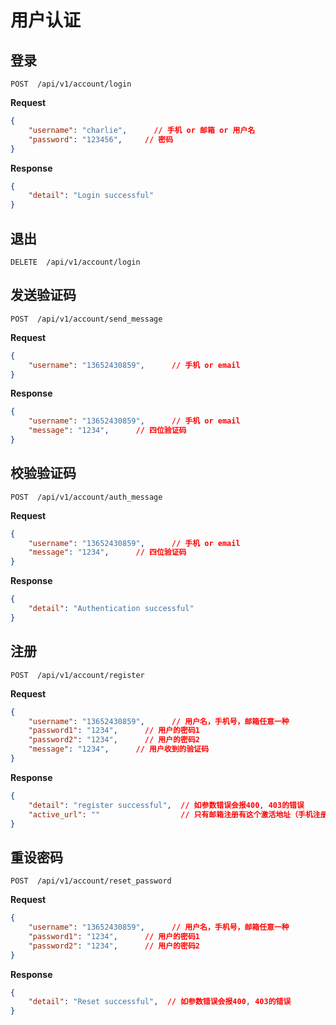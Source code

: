 # 用户认证

## 登录

    POST  /api/v1/account/login

**Request**
```json
{
    "username": "charlie",      // 手机 or 邮箱 or 用户名
    "password": "123456",     // 密码
}
```

**Response**
```json
{
    "detail": "Login successful"
}
```

## 退出

    DELETE  /api/v1/account/login

## 发送验证码

    POST  /api/v1/account/send_message

**Request**
```json
{
    "username": "13652430859",      // 手机 or email
}
```

**Response**
```json
{
    "username": "13652430859",      // 手机 or email
    "message": "1234",      // 四位验证码
}
```

## 校验验证码

    POST  /api/v1/account/auth_message

**Request**
```json
{
    "username": "13652430859",      // 手机 or email
    "message": "1234",      // 四位验证码
}
```

**Response**
```json
{
    "detail": "Authentication successful"
}
```

## 注册

    POST  /api/v1/account/register

**Request**
```json
{
    "username": "13652430859",      // 用户名，手机号，邮箱任意一种
    "password1": "1234",      // 用户的密码1
    "password2": "1234",      // 用户的密码2
    "message": "1234",      // 用户收到的验证码
}
```

**Response**
```json
{
    "detail": "register successful",  // 如参数错误会报400, 403的错误
    "active_url": ""                  // 只有邮箱注册有这个激活地址（手机注册之前已经验证验证码，不需要激活地址）
}
```

## 重设密码

    POST  /api/v1/account/reset_password

**Request**
```json
{
    "username": "13652430859",      // 用户名，手机号，邮箱任意一种
    "password1": "1234",      // 用户的密码1
    "password2": "1234",      // 用户的密码2
}
```

**Response**
```json
{
    "detail": "Reset successful",  // 如参数错误会报400, 403的错误
}
```


